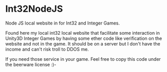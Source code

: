# Int32NodeJS
Node JS local website in for Int32 and Integer Games.

Found here my local int32 local website that facilitate some interaction in Unity3D Integer Games by having some ether code like verification on the website and not in the game.
It should be on a server but I don't have the income and can't risk troll to DDOS me.

If you need those service in your game.
Feel free to copy this code under the beerware license :)-
